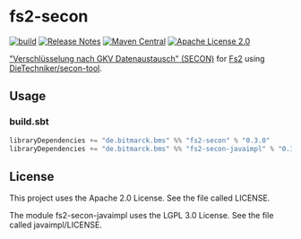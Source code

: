 # fs2-secon

[![build](https://github.com/bitmarck-service/fs2-secon/actions/workflows/build.yml/badge.svg)](https://github.com/bitmarck-service/fs2-secon/actions/workflows/build.yml)
[![Release Notes](https://img.shields.io/github/release/bitmarck-service/fs2-secon.svg?maxAge=3600)](https://github.com/bitmarck-service/fs2-secon/releases/latest)
[![Maven Central](https://img.shields.io/maven-central/v/de.bitmarck.bms/fs2-secon_2.13)](https://search.maven.org/artifact/de.bitmarck.bms/fs2-secon_2.13)
[![Apache License 2.0](https://img.shields.io/github/license/bitmarck-service/fs2-secon.svg?maxAge=3600)](https://www.apache.org/licenses/LICENSE-2.0)

["Verschlüsselung nach GKV Datenaustausch" (SECON)](https://gkv-datenaustausch.de/media/dokumente/standards_und_normen/technische_spezifikationen/Anlage_16_-_Security_Schnittstelle.pdf) for [Fs2](https://fs2.io/) using [DieTechniker/secon-tool](https://github.com/DieTechniker/secon-tool).

## Usage

### build.sbt

```sbt
libraryDependencies += "de.bitmarck.bms" %% "fs2-secon" % "0.3.0"
libraryDependencies += "de.bitmarck.bms" %% "fs2-secon-javaimpl" % "0.3.0"
```

## License

This project uses the Apache 2.0 License. See the file called LICENSE.

The module fs2-secon-javaimpl uses the LGPL 3.0 License. See the file called javaimpl/LICENSE.
